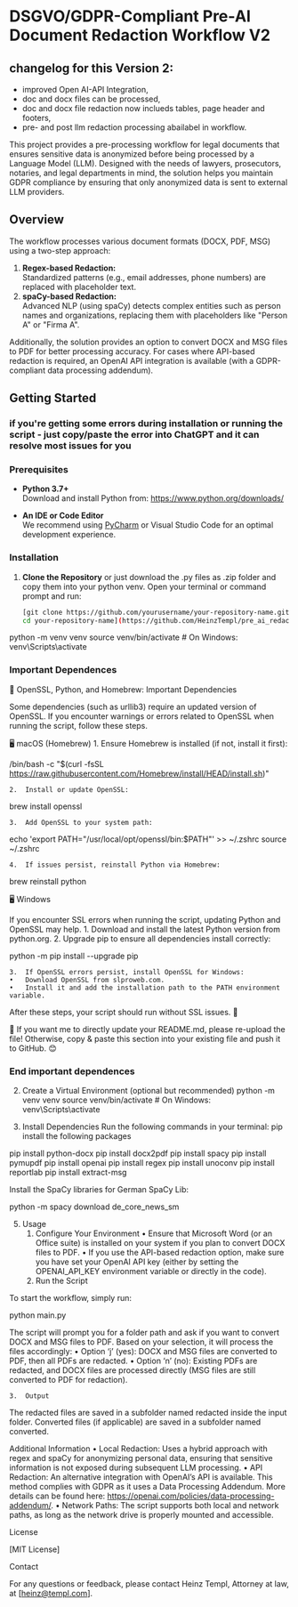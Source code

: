 # DSGVO/GDPR-Compliant Pre-AI Document Redaction Workflow V2

## changelog for this Version 2: ##
- improved Open AI-API Integration,
- doc and docx files can be processed,
- doc and docx file redaction now inclueds tables, page header and footers,
- pre- and post llm redaction processing abailabel in workflow. 

This project provides a pre-processing workflow for legal documents that ensures sensitive data is anonymized before being processed by a Language Model (LLM). Designed with the needs of lawyers, prosecutors, notaries, and legal departments in mind, the solution helps you maintain GDPR compliance by ensuring that only anonymized data is sent to external LLM providers.

## Overview

The workflow processes various document formats (DOCX, PDF, MSG) using a two-step approach:
1. **Regex-based Redaction:**  
   Standardized patterns (e.g., email addresses, phone numbers) are replaced with placeholder text.
2. **spaCy-based Redaction:**  
   Advanced NLP (using spaCy) detects complex entities such as person names and organizations, replacing them with placeholders like "Person A" or "Firma A".

Additionally, the solution provides an option to convert DOCX and MSG files to PDF for better processing accuracy. For cases where API-based redaction is required, an OpenAI API integration is available (with a GDPR-compliant data processing addendum).

## Getting Started
### if you're getting some errors during installation or running the script - just copy/paste the error into ChatGPT and it can resolve most issues for you ###

### Prerequisites

- **Python 3.7+**  
  Download and install Python from: https://www.python.org/downloads/

- **An IDE or Code Editor**  
  We recommend using [PyCharm](https://www.jetbrains.com/pycharm/) or Visual Studio Code for an optimal development experience.

### Installation

1. **Clone the Repository**  or just download the .py files as .zip folder and copy them into your python venv.
   Open your terminal or command prompt and run:
   ```bash
   [git clone https://github.com/yourusername/your-repository-name.git
   cd your-repository-name](https://github.com/HeinzTempl/pre_ai_redaction_workflow_legal_professoinal_V2.git)
python -m venv venv
source venv/bin/activate      # On Windows: venv\Scripts\activate

### Important Dependences ###

🔧 OpenSSL, Python, and Homebrew: Important Dependencies

Some dependencies (such as urllib3) require an updated version of OpenSSL. If you encounter warnings or errors related to OpenSSL when running the script, follow these steps.

🖥️ macOS (Homebrew)
	1.	Ensure Homebrew is installed (if not, install it first):

/bin/bash -c "$(curl -fsSL https://raw.githubusercontent.com/Homebrew/install/HEAD/install.sh)"


	2.	Install or update OpenSSL:

brew install openssl


	3.	Add OpenSSL to your system path:

echo 'export PATH="/usr/local/opt/openssl/bin:$PATH"' >> ~/.zshrc
source ~/.zshrc


	4.	If issues persist, reinstall Python via Homebrew:

brew reinstall python

🖥️ Windows

If you encounter SSL errors when running the script, updating Python and OpenSSL may help.
	1.	Download and install the latest Python version from python.org.
	2.	Upgrade pip to ensure all dependencies install correctly:

python -m pip install --upgrade pip


	3.	If OpenSSL errors persist, install OpenSSL for Windows:
	•	Download OpenSSL from slproweb.com.
	•	Install it and add the installation path to the PATH environment variable.

After these steps, your script should run without SSL issues. 🚀

📌 If you want me to directly update your README.md, please re-upload the file!
Otherwise, copy & paste this section into your existing file and push it to GitHub. 😊

### End important dependences ###

2.	Create a Virtual Environment (optional but recommended)
python -m venv venv
source venv/bin/activate      # On Windows: venv\Scripts\activate

3.	Install Dependencies
Run the following commands in your terminal:
pip install the following packages

pip install python-docx
pip install docx2pdf
pip install spacy
pip install pymupdf
pip install openai
pip install regex
pip install unoconv
pip install reportlab
pip install extract-msg

Install the SpaCy libraries for German
SpaCy Lib:

python -m spacy download de_core_news_sm


5. 	Usage
	1.	Configure Your Environment
	•	Ensure that Microsoft Word (or an Office suite) is installed on your system if you plan to convert DOCX files to PDF.
	•	If you use the API-based redaction option, make sure you have set your OpenAI API key (either by setting the OPENAI_API_KEY environment variable or directly in the code).
	2.	Run the Script

To start the workflow, simply run:

python main.py

The script will prompt you for a folder path and ask if you want to convert DOCX and MSG files to PDF. Based on your selection, it will process the files accordingly:
	•	Option ‘j’ (yes): DOCX and MSG files are converted to PDF, then all PDFs are redacted.
	•	Option ‘n’ (no): Existing PDFs are redacted, and DOCX files are processed directly (MSG files are still converted to PDF for redaction).

	3.	Output

The redacted files are saved in a subfolder named redacted inside the input folder. Converted files (if applicable) are saved in a subfolder named converted.

Additional Information
	•	Local Redaction:
Uses a hybrid approach with regex and spaCy for anonymizing personal data, ensuring that sensitive information is not exposed during subsequent LLM processing.
	•	API Redaction:
An alternative integration with OpenAI’s API is available. This method complies with GDPR as it uses a Data Processing Addendum. More details can be found here: https://openai.com/policies/data-processing-addendum/.
	•	Network Paths:
The script supports both local and network paths, as long as the network drive is properly mounted and accessible.

License

[MIT License]

Contact

For any questions or feedback, please contact Heinz Templ, Attorney at law, at [heinz@templ.com].

